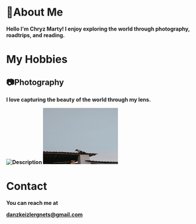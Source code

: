 <head>
    <h1>📍About Me</h1>

<section>
        <img src="images/profile.jpg" alt
        <p><strong>Hello I'm Chryz Marty! I enjoy exploring the world through photography, roadtrips, and reading.<strong/></p>
    </section>

<!DOCTYPE html>
<head>
    <h1>My Hobbies</h1>

</head>
<body>
    <h2>📷Photography</h2>
    <p>I love capturing the beauty of the world through my lens.</p>
    <img src="IMG_20241111_221823.jpg" alt="Description" width="200" height="150">
        <img src="2caa2c0c5f64970fd59f3cd829c157de.jpg" alt="Description" width="200" height="150">
  
</body>
</html>           
<!DOCTYPE html>
<html>
<head>
    <link rel="stylesheet" href="css/style.css">
</head>
<body>
    <h1>Contact</h1>
    <p>You can reach me at</p> <a href="email.html">danzkeizlergnets@gmail.com</a>       

